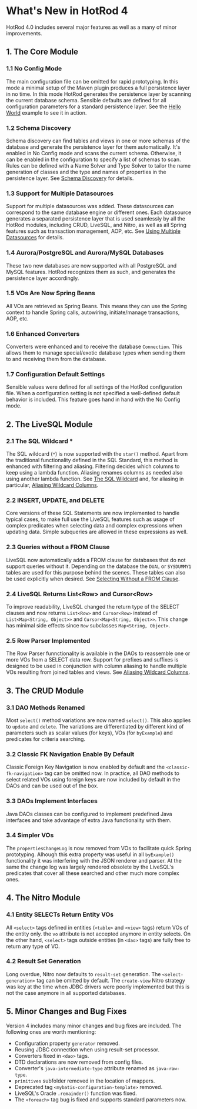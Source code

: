 # What's New in HotRod 4

HotRod 4.0 includes several major features as well as a many of minor improvements.

## 1. The Core Module

### 1.1 No Config Mode

The main configuration file can be omitted for rapid prototyping. In this mode a minimal
setup of the Maven plugin produces a full persistence layer in no time. In this mode HotRod 
generates the persistence layer by
scanning the current database schema. Sensible defaults are defined for all configuration
parameters for a standard persistence layer. See the [Hello World](guides/hello-world.md)
example to see it in action.

### 1.2 Schema Discovery

Schema discovery can find tables and views in one or more schemas of the database
and generate the persistence layer for them automatically. It's enabled in No Config
mode and scans the current schema. Otherwise, it can be enabled in the configuration
to specify a list of schemas to scan. Rules can be defined with
a Name Solver and Type Solver to tailor the name generation of classes and
the type and names of properties in the persistence layer. See
[Schema Discovery](guides/schema-discovery.md) for details.

### 1.3 Support for Multiple Datasources

Support for multiple datasources was added. These datasources can correspond to the same
database engine or different ones. Each datasource generates a separated persistence
layer that is used seamlessly by all the HotRod modules, including CRUD, LiveSQL, and Nitro,
as well as all Spring features such as transaction management, AOP, etc. 
See [Using Multiple Datasources](guides/using-multiple-datasources.md)
for details.

### 1.4 Aurora/PostgreSQL and Aurora/MySQL Databases

These two new databases are now supported with all PostgreSQL and MySQL features.
HotRod recognizes them as such, and generates the persistence layer accordingly.

### 1.5 VOs Are Now Spring Beans

All VOs are retrieved as Spring Beans. This means they can use the Spring context
to handle Spring calls, autowiring, initiate/manage transactions, AOP, etc.

### 1.6 Enhanced Converters

Converters were enhanced and to receive the database `Connection`. This allows them
to manage special/exotic database types when sending them to and receiving them from
the database.

### 1.7 Configuration Default Settings

Sensible values were defined for all settings of the HotRod configuration file.
When a configuration setting is not specified a well-defined default behavior is included.
This feature goes hand in hand with the No Config mode.


## 2. The LiveSQL Module

### 2.1 The SQL Wildcard *

The SQL wildcard (`*`) is now supported with the `star()` method. Apart from the traditional
functionality defined in the SQL Standard, this method is enhanced with filtering and aliasing.
Filtering decides which columns to keep using a lambda function.
Aliasing renames columns as needed also using another lambda function. See
[The SQL Wildcard](livesql/syntax/select-list.md#the-sql-wildcard) and, for aliasing in particular,
[Aliasing Wildcard Columns](livesql/syntax/select-list.md#aliasing-wildcard-columns).

### 2.2 INSERT, UPDATE, and DELETE

Core versions of these SQL Statements are now implemented to handle typical cases, to make full 
use the LiveSQL features such as usage of complex predicates when selecting data and complex
expressions when updating data. Simple subqueries are allowed in these expressions as well.

### 2.3 Queries without a FROM Clause

LiveSQL now automatically adds a FROM clause for databases that do not support queries without
it. Depending on the database the `DUAL` or `SYSDUMMY1` tables are used for this purpose behind
the scenes. These tables can also be used explicitly when desired. See
[Selecting Without a FROM Clause](livesql/syntax/selecting-without-a-from-clause.md).

### 2.4 LiveSQL Returns List&lt;Row> and Cursor&lt;Row>

To improve readability, LiveSQL changed the return type of the SELECT clauses and now returns
`List<Row>` and `Cursor<Row>` instead of `List<Map<String, Object>>` and `Cursor<Map<String, Object>>`.
This change has minimal side effects since `Row` subclasses `Map<String, Object>`.

### 2.5 Row Parser Implemented

The Row Parser funnctionality is available in the DAOs to reassemble one or more VOs from
a SELECT data row. Support for prefixes and suffixes is designed to be used in conjunction
with column aliasing to handle multiple VOs resulting from joined tables and views. See
[Aliasing Wildcard Columns](livesql/syntax/select-list.md#aliasing-wildcard-columns).


## 3. The CRUD Module

### 3.1 DAO Methods Renamed

Most `select()` method variations are now named `select()`. This also applies to `update` and `delete`.
The variations are differentiated by different kind of parameters such as scalar values (for keys),
VOs (for `byExample`) and predicates for criteria searching.

### 3.2 Classic FK Navigation Enable By Default

Classic Foreign Key Navigation is now enabled by default and the `<classic-fk-navigation>` tag can 
be omitted now. In practice, all DAO methods to select related VOs using foreign keys are now included
by default in the DAOs and can be used out of the box.

### 3.3 DAOs Implement Interfaces

Java DAOs classes can be configured to implement predefined Java interfaces and take advantage
of extra Java functionality with them.

### 3.4 Simpler VOs

The `propertiesChangeLog` is now removed from VOs to facilitate quick Spring prototyping. Alhough
this extra property was useful in all `byExample()` functionality it was interfering with the JSON
renderer and parser. At the same the change log was largely rendered obsolete by the LiveSQL's
predicates that cover all these searched and other much more complex ones.


## 4. The Nitro Module

### 4.1 Entity SELECTs Return Entity VOs

All `<select>` tags defined in entities (`<table>` and `<view>` tags) return VOs of the entity only.
the `vo` attribute is not accepted anymore in entity selects. On the other hand, `<select>` tags
outside entities (in `<dao>` tags) are fully free to return any type of VO.

### 4.2 Result Set Generation

Long overdue, Nitro now defaults to `result-set` generation. The `<select-generation>` tag can be 
omitted by default. The `create-view` Nitro strategy was key at the time when JDBC drivers were poorly
implemented but this is not the case anymore in all supported databases.


## 5. Minor Changes and Bug Fixes

Version 4 includes many minor changes and bug fixes are included. The following ones are worth mentioning:

- Configuration property `generator` removed.
- Reusing JDBC connection when using result-set processor.
- Converters fixed in `<dao>` tags.
- DTD declarations are now removed from config files.
- Converter's `java-intermediate-type` attribute renamed as `java-raw-type`.
- `primitives` subfolder removed in the location of mappers.
- Deprecated tag `<mybatis-configuration-template>` removed.
- LiveSQL's Oracle `.remainder()` function was fixed.
- The `<foreach>` tag bug is fixed and supports standard parameters now.



